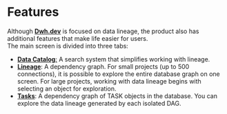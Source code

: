 # Features

Although [**Dwh.dev**](https://dwh.dev) is focused on data lineage, the product also has additional features that make life easier for users.\
The main screen is divided into three tabs:

* [**Data Catalog**:](data-catalog/) A search system that simplifies working with lineage.
* [**Lineage**](data-lineage/): A dependency graph. For small projects (up to 500 connections), it is possible to explore the entire database graph on one screen. For large projects, working with data lineage begins with selecting an object for exploration.
* [**Tasks**](tasks.md): A dependency graph of TASK objects in the database. You can explore the data lineage generated by each isolated DAG.
